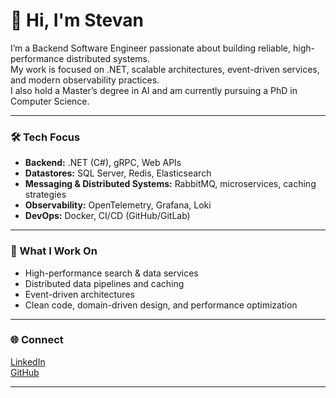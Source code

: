 # 👋 Hi, I'm Stevan

I’m a Backend Software Engineer passionate about building reliable, high-performance distributed systems.  
My work is focused on .NET, scalable architectures, event-driven services, and modern observability practices.  
I also hold a Master’s degree in AI and am currently pursuing a PhD in Computer Science.

---

### 🛠️ Tech Focus

- **Backend:** .NET (C#), gRPC, Web APIs
- **Datastores:** SQL Server, Redis, Elasticsearch  
- **Messaging & Distributed Systems:** RabbitMQ, microservices, caching strategies  
- **Observability:** OpenTelemetry, Grafana, Loki  
- **DevOps:** Docker, CI/CD (GitHub/GitLab)

---

### 🚀 What I Work On

- High-performance search & data services  
- Distributed data pipelines and caching  
- Event-driven architectures  
- Clean code, domain-driven design, and performance optimization  

---

### 🌐 Connect

[LinkedIn](https://linkedin.com/in/stevan-grujić-042268253)  
[GitHub](https://github.com/StevanGrujic)

---
